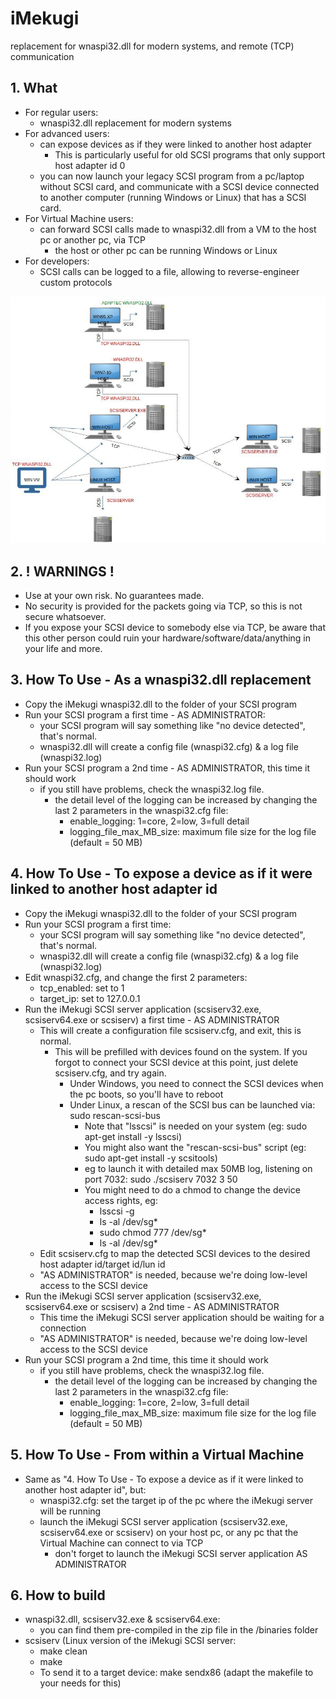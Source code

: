 # iMekugi
replacement for wnaspi32.dll for modern systems, and remote (TCP) communication

## 1. What
* For regular users:
  * wnaspi32.dll replacement for modern systems
* For advanced users:
  * can expose devices as if they were linked to another host adapter
    * This is particularly useful for old SCSI programs that only support host adapter id 0
  * you can now launch your legacy SCSI program from a pc/laptop without SCSI card, and communicate with a SCSI device connected to another computer (running Windows or Linux) that has a SCSI card.
* For Virtual Machine users:
  * can forward SCSI calls made to wnaspi32.dll from a VM to the host pc or another pc, via TCP
    * the host or other pc can be running Windows or Linux
* For developers:
  * SCSI calls can be logged to a file, allowing to reverse-engineer custom protocols

![iMekugi Architecture](/docs/iMekugiAspi.jpg "iMekugi Architecture")

## 2. ! WARNINGS !
* Use at your own risk. No guarantees made.
* No security is provided for the packets going via TCP, so this is not secure whatsoever.
* If you expose your SCSI device to somebody else via TCP, be aware that this other person could ruin your hardware/software/data/anything in your life and more.

## 3. How To Use - As a wnaspi32.dll replacement
* Copy the iMekugi wnaspi32.dll to the folder of your SCSI program
* Run your SCSI program a first time  - AS ADMINISTRATOR:
  * your SCSI program will say something like "no device detected", that's normal.
  * wnaspi32.dll will create a config file (wnaspi32.cfg) & a log file (wnaspi32.log)
* Run your SCSI program a 2nd time - AS ADMINISTRATOR, this time it should work
  * if you still have problems, check the wnaspi32.log file.
    * the detail level of the logging can be increased by changing the last 2 parameters in the wnaspi32.cfg file:
      * enable_logging: 1=core, 2=low, 3=full detail
      * logging_file_max_MB_size: maximum file size for the log file (default = 50 MB)

## 4. How To Use - To expose a device as if it were linked to another host adapter id
* Copy the iMekugi wnaspi32.dll to the folder of your SCSI program
* Run your SCSI program a first time:
  * your SCSI program will say something like "no device detected", that's normal.
  * wnaspi32.dll will create a config file (wnaspi32.cfg) & a log file (wnaspi32.log)
* Edit wnaspi32.cfg, and change the first 2 parameters:
    * tcp_enabled: set to 1
    * target_ip: set to 127.0.0.1
* Run the iMekugi SCSI server application (scsiserv32.exe, scsiserv64.exe or scsiserv) a first time - AS ADMINISTRATOR
  * This will create a configuration file scsiserv.cfg, and exit, this is normal.
    * This will be prefilled with devices found on the system. If you forgot to connect your SCSI device at this point, just delete scsiserv.cfg, and try again.
      * Under Windows, you need to connect the SCSI devices when the pc boots, so you'll have to reboot
      * Under Linux, a rescan of the SCSI bus can be launched via: sudo rescan-scsi-bus
        * Note that "lsscsi" is needed on your system (eg: sudo apt-get install -y lsscsi)
        * You might also want the "rescan-scsi-bus" script (eg: sudo apt-get install -y scsitools)
        * eg to launch it with detailed max 50MB log, listening on port 7032:  sudo ./scsiserv 7032 3 50
        * You might need to do a chmod to change the device access rights, eg:
          * lsscsi -g
          * ls -al /dev/sg*
          * sudo chmod 777 /dev/sg*
          * ls -al /dev/sg*
  * Edit scsiserv.cfg to map the detected SCSI devices to the desired host adapter id/target id/lun id
  * "AS ADMINISTRATOR" is needed, because we're doing low-level access to the SCSI device 
* Run the iMekugi SCSI server application (scsiserv32.exe, scsiserv64.exe or scsiserv) a 2nd time - AS ADMINISTRATOR
  * This time the iMekugi SCSI server application should be waiting for a connection
  * "AS ADMINISTRATOR" is needed, because we're doing low-level access to the SCSI device 
* Run your SCSI program a 2nd time, this time it should work
  * if you still have problems, check the wnaspi32.log file.
    * the detail level of the logging can be increased by changing the last 2 parameters in the wnaspi32.cfg file:
      * enable_logging: 1=core, 2=low, 3=full detail
      * logging_file_max_MB_size: maximum file size for the log file (default = 50 MB)

## 5. How To Use - From within a Virtual Machine
* Same as "4. How To Use - To expose a device as if it were linked to another host adapter id", but:
  * wnaspi32.cfg: set the target ip of the pc where the iMekugi server will be running
  * launch the iMekugi SCSI server application (scsiserv32.exe, scsiserv64.exe or scsiserv) on your host pc, or any pc that the Virtual Machine can connect to via TCP
    * don't forget to launch the iMekugi SCSI server application AS ADMINISTRATOR

## 6. How to build
* wnaspi32.dll, scsiserv32.exe & scsiserv64.exe:
  * you can find them pre-compiled in the zip file in the /binaries folder
* scsiserv (Linux version of the iMekugi SCSI server:
  * make clean
  * make
  * To send it to a target device: make sendx86 (adapt the makefile to your needs for this)
